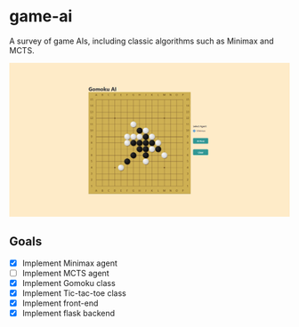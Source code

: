 # game-ai
A survey of game AIs, including classic algorithms such as Minimax and MCTS. 

![Screenshot of UI](screenshot1.png?raw=true)

## Goals
- [X] Implement Minimax agent
- [ ] Implement MCTS agent
- [X] Implement Gomoku class
- [X] Implement Tic-tac-toe class
- [X] Implement front-end
- [X] Implement flask backend
